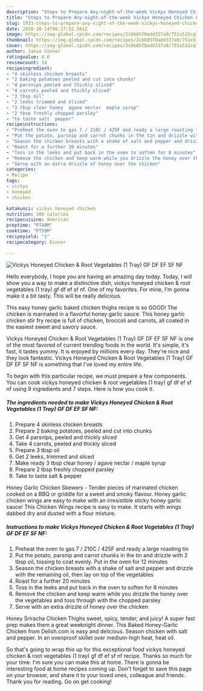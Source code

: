 ```yaml
---
description: "Steps to Prepare Any-night-of-the-week Vickys Honeyed Chicken &amp;amp; Root Vegetables (1 Tray) GF DF EF SF NF"
title: "Steps to Prepare Any-night-of-the-week Vickys Honeyed Chicken &amp;amp; Root Vegetables (1 Tray) GF DF EF SF NF"
slug: 1933-steps-to-prepare-any-night-of-the-week-vickys-honeyed-chicken-and-amp-root-vegetables-1-tray-gf-df-ef-sf-nf
date: 2020-10-14T06:37:52.561Z
image: https://img-global.cpcdn.com/recipes/2cbb85f0add337a9/751x532cq70/vickys-honeyed-chicken-root-vegetables-1-tray-gf-df-ef-sf-nf-recipe-main-photo.jpg
thumbnail: https://img-global.cpcdn.com/recipes/2cbb85f0add337a9/751x532cq70/vickys-honeyed-chicken-root-vegetables-1-tray-gf-df-ef-sf-nf-recipe-main-photo.jpg
cover: https://img-global.cpcdn.com/recipes/2cbb85f0add337a9/751x532cq70/vickys-honeyed-chicken-root-vegetables-1-tray-gf-df-ef-sf-nf-recipe-main-photo.jpg
author: Janie Conner
ratingvalue: 4.6
reviewcount: 14
recipeingredient:
- "4 skinless chicken breasts"
- "2 baking potatoes peeled and cut into chunks"
- "4 parsnips peeled and thickly sliced"
- "4 carrots peeled and thickly sliced"
- "3 tbsp oil"
- "2 leeks trimmed and sliced"
- "3 tbsp clear honey  agave nectar  maple syrup"
- "2 tbsp freshly chopped parsley"
- "to taste salt  pepper"
recipeinstructions:
- "Preheat the oven to gas 7 / 210C / 425F and ready a large roasting tin"
- "Put the potato, parsnip and carrot chunks in the tin and drizzle with 2 tbsp oil, tossing to coat evenly. Put in the oven for 12 minutes"
- "Season the chicken breasts with a shake of salt and pepper and drizzle with the remaining oil, then lay on top of the vegetables"
- "Roast for a further 20 minutes"
- "Toss in the leeks and put back in the oven to soften for 8 minutes"
- "Remove the chicken and keep warm while you drizzle the honey over the vegetables and toss through with the chopped parsley"
- "Serve with an extra drizzle of honey over the chicken"
categories:
- Recipe
tags:
- vickys
- honeyed
- chicken

katakunci: vickys honeyed chicken 
nutrition: 300 calories
recipecuisine: American
preptime: "PT40M"
cooktime: "PT59M"
recipeyield: "1"
recipecategory: Dinner

---
```



![Vickys Honeyed Chicken &amp; Root Vegetables (1 Tray) GF DF EF SF NF](https://img-global.cpcdn.com/recipes/2cbb85f0add337a9/751x532cq70/vickys-honeyed-chicken-root-vegetables-1-tray-gf-df-ef-sf-nf-recipe-main-photo.jpg)

Hello everybody, I hope you are having an amazing day today. Today, I will show you a way to make a distinctive dish, vickys honeyed chicken &amp; root vegetables (1 tray) gf df ef sf nf. One of my favorites. For mine, I'm gonna make it a bit tasty. This will be really delicious.

This easy honey garlic baked chicken thighs recipe is so GOOD! The chicken is marinated in a flavorful honey garlic sauce. This honey garlic chicken stir fry recipe is full of chicken, broccoli and carrots, all coated in the easiest sweet and savory sauce.

Vickys Honeyed Chicken &amp; Root Vegetables (1 Tray) GF DF EF SF NF is one of the most favored of current trending foods in the world. It's simple, it's fast, it tastes yummy. It is enjoyed by millions every day. They're nice and they look fantastic. Vickys Honeyed Chicken &amp; Root Vegetables (1 Tray) GF DF EF SF NF is something that I've loved my entire life.


To begin with this particular recipe, we must prepare a few components. You can cook vickys honeyed chicken &amp; root vegetables (1 tray) gf df ef sf nf using 9 ingredients and 7 steps. Here is how you cook it.

<!--inarticleads1-->

##### The ingredients needed to make Vickys Honeyed Chicken &amp; Root Vegetables (1 Tray) GF DF EF SF NF:

1. Prepare 4 skinless chicken breasts
1. Prepare 2 baking potatoes, peeled and cut into chunks
1. Get 4 parsnips, peeled and thickly sliced
1. Take 4 carrots, peeled and thickly sliced
1. Prepare 3 tbsp oil
1. Get 2 leeks, trimmed and sliced
1. Make ready 3 tbsp clear honey / agave nectar / maple syrup
1. Prepare 2 tbsp freshly chopped parsley
1. Take to taste salt &amp; pepper


Honey Garlic Chicken Skewers - Tender pieces of marinated chicken cooked on a BBQ or griddle for a sweet and smoky flavour. Honey garlic chicken wings are easy to make with an irresistible sticky honey garlic sauce! This Chicken Wings recipe is easy to make. It starts with wings dabbed dry and dusted with a flour mixture. 

<!--inarticleads2-->

##### Instructions to make Vickys Honeyed Chicken &amp; Root Vegetables (1 Tray) GF DF EF SF NF:

1. Preheat the oven to gas 7 / 210C / 425F and ready a large roasting tin
1. Put the potato, parsnip and carrot chunks in the tin and drizzle with 2 tbsp oil, tossing to coat evenly. Put in the oven for 12 minutes
1. Season the chicken breasts with a shake of salt and pepper and drizzle with the remaining oil, then lay on top of the vegetables
1. Roast for a further 20 minutes
1. Toss in the leeks and put back in the oven to soften for 8 minutes
1. Remove the chicken and keep warm while you drizzle the honey over the vegetables and toss through with the chopped parsley
1. Serve with an extra drizzle of honey over the chicken


Honey Sriracha Chicken Thighs sweet, spicy, tender, and juicy! A super fast prep makes them a great weeknight dinner. This Baked Honey-Garlic Chicken from Delish.com is easy and delicious. Season chicken with salt and pepper. In an ovenproof skillet over medium-high heat, heat oil. 

So that's going to wrap this up for this exceptional food vickys honeyed chicken &amp; root vegetables (1 tray) gf df ef sf nf recipe. Thanks so much for your time. I'm sure you can make this at home. There is gonna be interesting food at home recipes coming up. Don't forget to save this page on your browser, and share it to your loved ones, colleague and friends. Thank you for reading. Go on get cooking!
